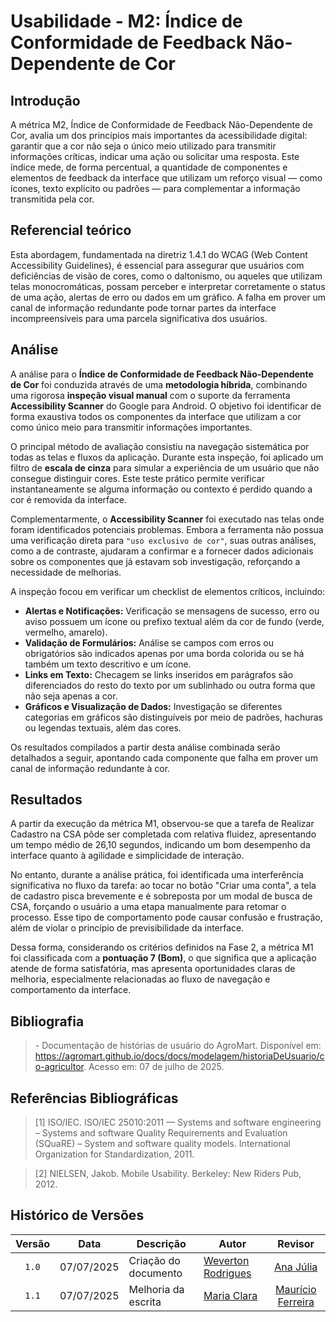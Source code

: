 # Usabilidade - M2: Índice de Conformidade de Feedback Não-Dependente de Cor

## Introdução

  A métrica M2, Índice de Conformidade de Feedback Não-Dependente de Cor, avalia um dos princípios mais importantes da acessibilidade digital: 
  garantir que a cor não seja o único meio utilizado para transmitir informações críticas, indicar uma ação ou solicitar uma resposta. Este 
  índice mede, de forma percentual, a quantidade de componentes e elementos de feedback da interface que utilizam um reforço visual — como 
  ícones, texto explícito ou padrões — para complementar a informação transmitida pela cor.

## Referencial teórico 

  Esta abordagem, fundamentada na diretriz 1.4.1 do WCAG (Web Content Accessibility Guidelines), é essencial para assegurar que usuários com 
  deficiências de visão de cores, como o daltonismo, ou aqueles que utilizam telas monocromáticas, possam perceber e interpretar corretamente 
  o status de uma ação, alertas de erro ou dados em um gráfico. A falha em prover um canal de informação redundante pode tornar partes da 
  interface incompreensíveis para uma parcela significativa dos usuários.

## Análise

A análise para o **Índice de Conformidade de Feedback Não-Dependente de Cor** foi conduzida através de uma **metodologia híbrida**, combinando uma rigorosa **inspeção visual manual** com o suporte da ferramenta **Accessibility Scanner** do Google para Android. O objetivo foi identificar de forma exaustiva todos os componentes da interface que utilizam a cor como único meio para transmitir informações importantes.

O principal método de avaliação consistiu na navegação sistemática por todas as telas e fluxos da aplicação. Durante esta inspeção, foi aplicado um filtro de **escala de cinza** para simular a experiência de um usuário que não consegue distinguir cores. Este teste prático permite verificar instantaneamente se alguma informação ou contexto é perdido quando a cor é removida da interface.

Complementarmente, o **Accessibility Scanner** foi executado nas telas onde foram identificados potenciais problemas. Embora a ferramenta não possua uma verificação direta para `"uso exclusivo de cor"`, suas outras análises, como a de contraste, ajudaram a confirmar e a fornecer dados adicionais sobre os componentes que já estavam sob investigação, reforçando a necessidade de melhorias.

A inspeção focou em verificar um checklist de elementos críticos, incluindo:

* **Alertas e Notificações:** Verificação se mensagens de sucesso, erro ou aviso possuem um ícone ou prefixo textual além da cor de fundo (verde, vermelho, amarelo).
* **Validação de Formulários:** Análise se campos com erros ou obrigatórios são indicados apenas por uma borda colorida ou se há também um texto descritivo e um ícone.
* **Links em Texto:** Checagem se links inseridos em parágrafos são diferenciados do resto do texto por um sublinhado ou outra forma que não seja apenas a cor.
* **Gráficos e Visualização de Dados:** Investigação se diferentes categorias em gráficos são distinguíveis por meio de padrões, hachuras ou legendas textuais, além das cores.

Os resultados compilados a partir desta análise combinada serão detalhados a seguir, apontando cada componente que falha em prover um canal de informação redundante à cor.

## Resultados

A partir da execução da métrica M1, observou-se que a tarefa de Realizar Cadastro na CSA pôde ser completada com relativa fluidez, apresentando um tempo médio de 26,10 segundos, indicando um bom desempenho da interface quanto à agilidade e simplicidade de interação.

No entanto, durante a análise prática, foi identificada uma interferência significativa no fluxo da tarefa: ao tocar no botão "Criar uma conta", a tela de cadastro pisca brevemente e é sobreposta por um modal de busca de CSA, forçando o usuário a uma etapa manualmente para retomar o processo. Esse tipo de comportamento pode causar confusão e frustração, além de violar o princípio de previsibilidade da interface.

Dessa forma, considerando os critérios definidos na Fase 2, a métrica M1 foi classificada com a **pontuação 7 (Bom)**, o que significa que a aplicação atende de forma satisfatória, mas apresenta oportunidades claras de melhoria, especialmente relacionadas ao fluxo de navegação e comportamento da interface.

## Bibliografia

> \- Documentação de histórias de usuário do AgroMart. Disponível em: <https://agromart.github.io/docs/docs/modelagem/historiaDeUsuario/co-agricultor>. Acesso em: 07 de julho de 2025.

## Referências Bibliográficas

> [1] ISO/IEC. ISO/IEC 25010:2011 — Systems and software engineering – Systems and software Quality Requirements and Evaluation (SQuaRE) – System and software quality models. International Organization for Standardization, 2011.

> [2] NIELSEN, Jakob. Mobile Usability. Berkeley: New Riders Pub, 2012.

## Histórico de Versões

|Versão|Data|Descrição|Autor|Revisor|
|:----:|----|---------|-----|:-------:|
|`1.0`|07/07/2025|Criação do documento| [Weverton Rodrigues](https://github.com/vevetin) | [Ana Júlia](https://github.com/ailujana) |
|`1.1`|07/07/2025|Melhoria da escrita|[Maria Clara](https://github.com/Oleari19)| [Maurício Ferreira](https://github.com/mauricio-araujoo) |